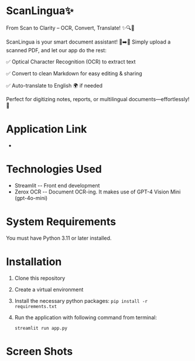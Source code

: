 # ScanLingua✨
From Scan to Clarity – OCR, Convert, Translate! ✨🔍📝

ScanLingua is your smart document assistant! 📄➡️📝 Simply upload a scanned PDF, and let our app do the rest:

✅ Optical Character Recognition (OCR) to extract text

✅ Convert to clean Markdown for easy editing & sharing

✅ Auto-translate to English 🌍 if needed

Perfect for digitizing notes, reports, or multilingual documents—effortlessly! 🚀

# Application Link

-

# Technologies Used
* Streamlit -- Front end development
* Zerox OCR -- Document OCR-ing. It makes use of GPT-4 Vision Mini (gpt-4o-mini)
   
# System Requirements
You must have Python 3.11 or later installed.

# Installation
1. Clone this repository
2. Create a virtual environment
3. Install the necessary python packages:
   `pip install -r requirements.txt`
4. Run the application with following command from terminal:

   `streamlit run app.py`

# Screen Shots
